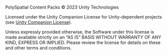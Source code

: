 PolySpatial Content Packs © 2023 Unity Technologies

Licensed under the Unity Companion License for Unity-dependent projects (see [Unity Companion License](https://unity3d.com/legal/licenses/unity_companion_license)).

Unless expressly provided otherwise, the Software under this license is made available strictly on an “AS IS” BASIS WITHOUT WARRANTY OF ANY KIND, EXPRESS OR IMPLIED. Please review the license for details on these and other terms and conditions.